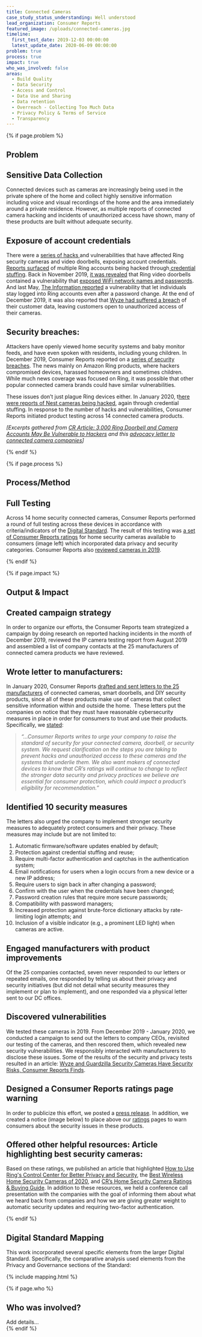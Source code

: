 ```yaml
---
title: Connected Cameras
case_study_status_understanding: Well understood
lead_organization: Consumer Reports
featured_image: /uploads/connected-cameras.jpg
timeline:
  first_test_date: 2019-12-03 00:00:00
  latest_update_date: 2020-06-09 00:00:00
problem: true
process: true
impact: true
who_was_involved: false
areas:
  - Build Quality
  - Data Security
  - Access and Control
  - Data Use and Sharing
  - Data retention
  - Overreach - Collecting Too Much Data
  - Privacy Policy & Terms of Service
  - Transparency
---
```



{% if page.problem %}
<section>
  <div class="container">
    <div class="row">
      <div class="col-12 col-lg-4 d-block text-lg-right">
        <div class="sticky-top ">
          <h2 class="editable h1">Problem</h2>
          <div class="editable"></div>
        </div>
      </div>
      <div class="col-12 col-lg-8 ">
        <div class="editable mt-3">
            <h2>Sensitive Data Collection</h2><p>Connected devices such as cameras are
    increasingly being used in the private sphere of the home and collect highly
    sensitive information including voice and visual recordings of the home and
    the area immediately around a private residence. However, as multiple
    reports of connected camera hacking and incidents of unauthorized access
    have shown, many of these products are built without adequate
    security.</p><h2>Exposure of account credentials</h2><p>There were a <a
    target="_blank" rel="noopener"
    href="https://www.cnet.com/news/ring-doorbells-had-vulnerability-leaking-wi-fi-login-info-researchers-found/">series
    of hacks </a>and vulnerabilities that have affected Ring security cameras
    and video doorbells, exposing account credentials. <a target="_blank"
    rel="noopener"
    href="https://abcnews.go.com/GMA/News/video/terrifying-video-familys-hacked-ring-camera-system-67704081">Reports
    surfaced</a> of multiple Ring accounts being hacked through<a
    target="_blank" rel="noopener"
    href="https://www.zdnet.com/article/hackers-keep-dumping-ring-credentials-online-for-the-giggles/">
    credential stuffing</a>. Back in November 2019, <a target="_blank"
    rel="noopener"
    href="https://www.cnet.com/news/ring-doorbells-had-vulnerability-leaking-wi-fi-login-info-researchers-found/">it
    was revealed</a> that Ring video doorbells contained a vulnerability that <a
    target="_blank" rel="noopener"
    href="https://arstechnica.com/information-technology/2019/11/ring-patches-total-lack-of-password-security-during-setup/">exposed
    WiFi network names and passwords</a>. And last May, <a target="_blank"
    rel="noopener"
    href="https://www.theinformation.com/articles/how-amazons-latest-security-device-let-people-spy-on-you">The
    Information reported</a> a vulnerability that let individuals stay logged
    into Ring accounts even after a password change. At the end of December
    2019, it was also reported that <a target="_blank" rel="noopener"
    href="https://www.cnn.com/2019/12/30/tech/wyze-data-breach/index.html">Wyze
    had suffered a breach</a> of their customer data, leaving customers open to
    unauthorized access of their cameras.</p><h2>Security
    breaches:</h2><p>Attackers have openly viewed home security systems and baby
    monitor feeds, and have even spoken with residents, including young
    children. In December 2019, Consumer Reports reported on a <a
    target="_blank" rel="noopener"
    href="https://www.consumerreports.org/hacking/ring-doorbell-accounts-may-be-vulnerable-to-hackers/">series
    of security breaches</a>. The news mainly on Amazon Ring products, where
    hackers compromised devices, harassed homeowners and sometimes children.
    While much news coverage was focused on Ring, it was possible that other
    popular connected camera brands could have similar
    vulnerabilities.&nbsp;</p><p>These issues don&rsquo;t just plague Ring
    devices either. In January 2020, t<a target="_blank" rel="noopener"
    href="https://www.washingtonpost.com/technology/2019/04/23/how-nest-designed-keep-intruders-out-peoples-homes-effectively-allowed-hackers-get/">here
    were reports of Nest cameras being hacked</a>, again through credential
    stuffing. In response to the number of hacks and vulnerabilities, Consumer
    Reports initiated product testing across 14 connected camera
    products.</p><p><em>[Excerpts gathered from <a target="_blank"
    rel="noopener"
    href="https://www.consumerreports.org/hacking/ring-doorbell-accounts-may-be-vulnerable-to-hackers/">CR
    Article: 3,000 Ring Doorbell and Camera Accounts May Be Vulnerable to
    Hackers</a> and this <a target="_blank" rel="noopener"
    href="https://advocacy.consumerreports.org/wp-content/uploads/2020/01/CR-Letter-to-Connected-Camera-Security-and-Doorbell-Manufacturers-1.13.20.pdf">advocacy
    letter to connected camera companies</a>]</em></p>
        </div>
      </div>
    </div>
  </div>
</section>
{% endif %}

{% if page.process %}
<section class="bg-grey">
  <div class="container">
    <div class="row">
      <div class="col-12 col-lg-4 text-lg-right">
        <div class="sticky-top">
          <h2 class="editable h1">Process/Method</h2>
          <div class="editable"></div>
        </div>
      </div>
      <div class="col-12 col-lg-8">
        <div class="editable mt-3">
              <h2>Full Testing</h2>
              <p>Across 14 home security connected cameras, Consumer
                Reports performed a round of full testing across these devices in accordance
                with criteria/indicators of the <a target="_blank" rel="noopener"
                href="https://www.thedigitalstandard.org/">Digital Standard</a>. The result
                of this testing was <a target="_blank" rel="noopener"
                href="https://www.consumerreports.org/products/home-security-cameras-200099/wireless-security-cameras-200101/view2/">a
                set of Consumer Reports ratings</a> for home security cameras available to
                consumers (image left) which incorporated data privacy and security
                categories. Consumer Reports also <a target="_blank" rel="noopener"
                href="https://www.consumerreports.org/wireless-security-cameras/wyze-and-guardzilla-home-security-cameras-have-security-risks/">reviewed
                cameras in 2019</a>.
              </p>
        </div>
      </div>
    </div>
  </div>
</section>
{% endif %}

{% if page.impact %}
<section>
  <div class="container">
    <div class="row">
      <div class="col-12 col-lg-4 text-lg-right">
        <div class="sticky-top">
          <h2 class="editable h1">Output & Impact</h2>
          <div class="editable"></div>
        </div>
      </div>
      <div class="col-12 col-lg-8">
        <div class="editable mt-3">
          <h2>Created campaign strategy&nbsp;</h2><p>In order to organize our efforts,
          the Consumer Reports team strategized a campaign by doing research on
          reported hacking incidents in the month of December 2019, reviewed the IP
          camera testing report from August 2019 and assembled a list of company
          contacts at the 25 manufacturers of connected camera products we have
          reviewed.&nbsp;</p><h2>Wrote letter to manufacturers:</h2><p>In January
          2020, Consumer Reports <a target="_blank" rel="noopener"
          href="https://advocacy.consumerreports.org/press_release/consumer-reports-urges-ring-wyze-guardzilla-and-others-to-raise-security-and-privacy-standards-for-connected-cameras/">drafted
          and sent letters to the 25 manufacturers</a> of connected cameras, smart
          doorbells, and DIY security products, since all of these products make use
          of cameras that collect sensitive information within and outside the home.
          &nbsp;These letters put the companies on notice that they must have
          reasonable cybersecurity measures in place in order for consumers to trust
          and use their products. Specifically, we <a target="_blank" rel="noopener"
          href="https://advocacy.consumerreports.org/wp-admin/post.php?post=54328&amp;action=edit">stated</a>:&nbsp;</p><blockquote><p><em>&ldquo;...Consumer
          Reports writes to urge your company to raise the standard of security for
          your connected camera, doorbell, or security system. We request
          clarification on the steps you are taking to prevent hacks and unauthorized
          access to these cameras and the systems that underlie them. We also want
          makers of connected devices to know that CR&rsquo;s ratings will continue to
          change to reflect the stronger data security and privacy practices we
          believe are essential for consumer protection, which could impact a
          product&rsquo;s eligibility for
          recommendation.&rdquo;</em></p></blockquote><h2>Identified 10 security
          measures</h2><p>The letters also urged the company to implement stronger
          security measures to adequately protect consumers and their privacy. These
          measures may include but are not limited to:</p><ol><li>Automatic
          firmware/software updates enabled by default;</li><li>Protection against
          credential stuffing and reuse;</li><li>Require multi-factor authentication
          and captchas in the authentication system;</li><li>Email notifications for
          users when a login occurs from a new device or a new IP
          address;&nbsp;</li><li>Require users to sign back in after changing a
          password;&nbsp;</li><li>Confirm with the user when the credentials have been
          changed;</li><li>Password creation rules that require more secure
          passwords;</li><li>Compatibility with password managers;</li><li>Increased
          protection against brute-force dictionary attacks by rate-limiting login
          attempts; and&nbsp;</li><li>Inclusion of a visible indicator (e.g., a
          prominent LED light) when cameras are active.</li></ol><h2>Engaged
          manufacturers with product improvements</h2><p>Of the 25 companies
          contacted, seven never responded to our letters or repeated emails, one
          responded by telling us about their privacy and security initiatives (but
          did not detail what security measures they implement or plan to implement),
          and one responded via a physical letter sent to our DC
          offices.</p><h2>Discovered vulnerabilities</h2><p>We tested these cameras in
          2019. From December 2019 - January 2020, we conducted a campaign to send out
          the letters to company CEOs, revisited our testing of the cameras, and then
          rescored them, which revealed new security vulnerabilities. We responsibly
          interacted with manufacturers to disclose these issues. Some of the results
          of the security and privacy tests resulted in an article: <a target="_blank"
          rel="noopener"
          href="https://www.consumerreports.org/wireless-security-cameras/wyze-and-guardzilla-home-security-cameras-have-security-risks/">Wyze
          and Guardzilla Security Cameras Have Security Risks, Consumer Reports
          Finds</a>.&nbsp;</p><h2>Designed a Consumer Reports ratings page
          warning</h2><p>In order to publicize this effort, we posted a <a
          target="_blank" rel="noopener"
          href="https://advocacy.consumerreports.org/press_release/consumer-reports-urges-ring-wyze-guardzilla-and-others-to-raise-security-and-privacy-standards-for-connected-cameras/">press
          release</a>. In addition, we created a notice (image below) to place above
          our <a target="_blank" rel="noopener"
          href="https://www.consumerreports.org/products/video-doorbells/ratings-overview/">ratings</a>
          pages to warn consumers about the security issues in these
          products.</p><h2>Offered other helpful resources: Article highlighting best
          security cameras:</h2><p>Based on these ratings, we published an article
          that highlighted <a target="_blank" rel="noopener"
          href="https://www.consumerreports.org/digital-security/how-to-use-ring-doorbell-control-center-privacy-security/">How
          to Use Ring's Control Center for Better Privacy and Security</a>, the <a
          target="_blank" rel="noopener"
          href="https://www.consumerreports.org/wireless-security-cameras/best-wireless-home-security-cameras-of-the-year/">Best
          Wireless Home Security Cameras of 2020</a>, and <a target="_blank"
          rel="noopener"
          href="https://www.consumerreports.org/cro/home-security-cameras/">CR&rsquo;s
          Home Security Camera Ratings &amp; Buying Guide</a>. In addition to these
          resources, we held a conference call presentation with the companies with
          the goal of informing them about what we heard back from companies and how
          we are giving greater weight to automatic security updates and requiring
          two-factor authentication.&nbsp;</p>
        </div>
      </div>
    </div>
  </div>
</section>
{% endif %}

<section class="bg-grey">
  <div class="container">
    <div class="row mb-5">
      <div class="col-12 col-lg-4 text-lg-right">
        <div class="sticky-top">
          <h2 class="editable h1">Digital Standard Mapping</h2>
          <div class="editable"></div>
        </div>
      </div>
      <div class="col-12 col-lg-8">
        <div class="editable mt-3">
          <p>This work incorporated several specific elements from the larger Digital
          Standard. Specifically, the comparative analysis used elements from the
          Privacy and Governance sections of the Standard:</p>
        </div>
      </div>
    </div>
    {% include mapping.html %}
  </div>
</section>


{% if page.who %}
  <section>
    <div class="container">
      <div class="row">
        <div class="col-12 col-lg-4 text-lg-right">
          <h2 class="editable h1">Who was involved?</h2>
          <div class="editable"></div>
        </div>
        <div class="col-12 col-lg-8">
          <div class="editable mt-3">
            Add details...
          </div>
        </div>
      </div>
    </div>
  </section>
{% endif %}